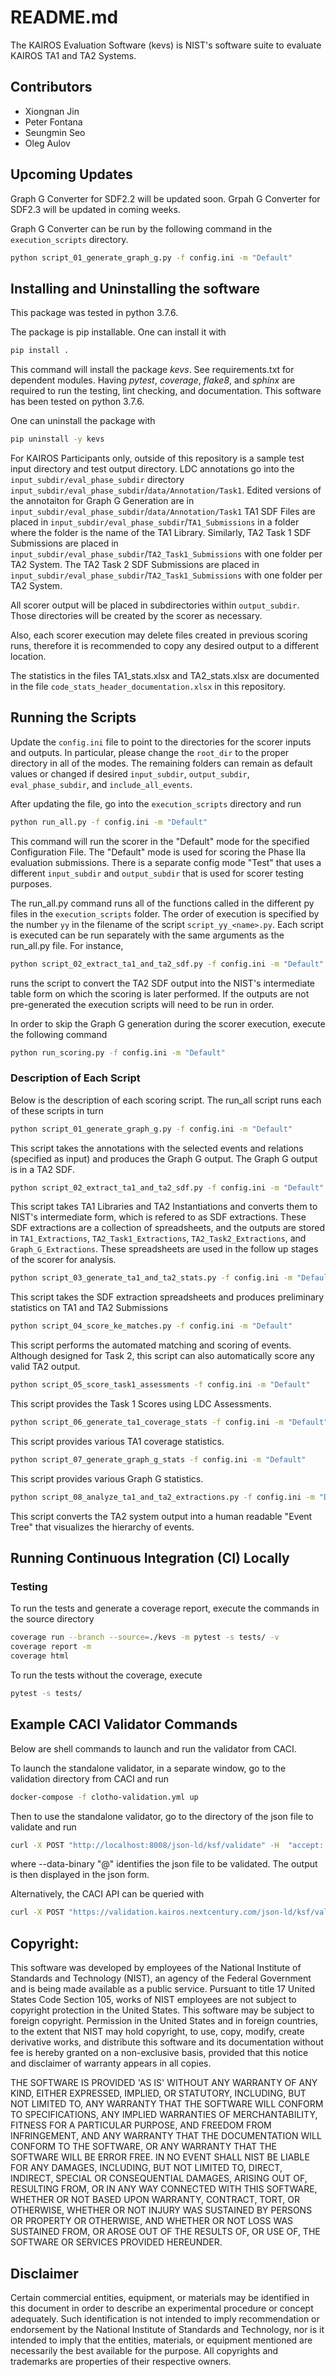 # README.md

The KAIROS Evaluation Software (kevs) is NIST's software suite to evaluate 
KAIROS TA1 and TA2 Systems.

## Contributors

* Xiongnan Jin
* Peter Fontana
* Seungmin Seo
* Oleg Aulov

## Upcoming Updates

Graph G Converter for SDF2.2 will be updated soon.
Grpah G Converter for SDF2.3 will be updated in coming weeks.

Graph G Converter can be run by the following command in the `execution_scripts` directory. 

```bash
python script_01_generate_graph_g.py -f config.ini -m "Default"
```

## Installing and Uninstalling the software

This package was tested in python 3.7.6.

The package is pip installable. One can install it with

```bash
pip install .
```

This command will install the package _kevs_. See requirements.txt for dependent modules. 
Having _pytest_, _coverage_, _flake8_, and _sphinx_ are required to run the testing,
lint checking, and documentation. This software has been tested on python 3.7.6.

One can uninstall the package with

```bash
pip uninstall -y kevs
```

For KAIROS Participants only, outside of this repository is a sample test input directory and
test output directory. LDC annotations go into the `input_subdir/eval_phase_subdir` 
directory `input_subdir/eval_phase_subdir`/`data/Annotation/Task1`. Edited versions of the annotaiton for Graph G Generation
are in `input_subdir/eval_phase_subdir`/`data/Annotation/Task1` TA1 SDF Files are placed in `input_subdir/eval_phase_subdir`/`TA1_Submissions`
in a folder where the folder is the name of the TA1 Library. Similarly, TA2 Task 1 SDF Submissions are placed in
`input_subdir/eval_phase_subdir`/`TA2_Task1_Submissions` with one folder per TA2 System. The TA2 Task 2 SDF Submissions are placed in
`input_subdir/eval_phase_subdir`/`TA2_Task1_Submissions` with one folder per TA2 System.

All scorer output will be placed in subdirectories within `output_subdir`. Those directories
will be created by the scorer as necessary.

Also, each scorer execution may delete files created in previous scoring runs, therefore it
is recommended to copy any desired output to a different location.

The statistics in the files TA1_stats.xlsx and TA2_stats.xlsx are documented in the file
`code_stats_header_documentation.xlsx` in this repository.

## Running the Scripts

Update the `config.ini` file to point to the directories for the scorer inputs and outputs.
In particular, please change the `root_dir` to the proper directory in all of the modes.
The remaining folders can remain as default values or changed if desired `input_subdir`, `output_subdir`, `eval_phase_subdir`, and `include_all_events`.

After updating the file, go into the `execution_scripts` directory and run

```bash
python run_all.py -f config.ini -m "Default"
```

This command will run the scorer in the "Default" mode for the specified Configuration File. The "Default" mode is used for scoring the Phase IIa evaluation submissions. There is a separate config mode 
"Test" that uses a different `input_subdir` and `output_subdir` that is used for scorer testing purposes.

The run_all.py command runs all of the functions called in the different py 
files in the `execution_scripts` folder.  The order of execution is specified by the number `yy` in the filename of the script `script_yy_<name>.py`.
Each script is executed can be run separately
with the same arguments as the run_all.py file. For instance,

```bash
python script_02_extract_ta1_and_ta2_sdf.py -f config.ini -m "Default"
```

runs the script to convert the TA2 SDF output into the NIST's intermediate table form on which the scoring is later performed. If the outputs are not pre-generated
the execution scripts will need to be run in order.

In order to skip the Graph G generation during the scorer execution, execute the following command

```bash
python run_scoring.py -f config.ini -m "Default"
```

### Description of Each Script

Below is the description of each scoring script. The run_all script runs each of these scripts in turn

```bash
python script_01_generate_graph_g.py -f config.ini -m "Default"
```

This script takes the annotations with the selected events and relations (specified as input)
and produces the Graph G output. The Graph G output is in a TA2 SDF.


```bash
python script_02_extract_ta1_and_ta2_sdf.py -f config.ini -m "Default"
```

This script takes TA1 Libraries and TA2 Instantiations and converts them to NIST's intermediate form,
which is refered to as SDF extractions. These SDF extractions are a collection of spreadsheets, and the
outputs are stored in `TA1_Extractions`, `TA2_Task1_Extractions`, `TA2_Task2_Extractions`,
and `Graph_G_Extractions`. These spreadsheets are used in the follow up stages of the scorer for analysis.

```bash
python script_03_generate_ta1_and_ta2_stats.py -f config.ini -m "Default"
```

This script takes the SDF extraction spreadsheets and produces preliminary statistics on TA1 and TA2 Submissions

```bash
python script_04_score_ke_matches.py -f config.ini -m "Default"
```

This script performs the automated matching and scoring of events. Although designed for Task 2,
this script can also automatically score any valid TA2 output.

```bash
python script_05_score_task1_assessments -f config.ini -m "Default"
```

This script provides the Task 1 Scores using LDC Assessments.

```bash
python script_06_generate_ta1_coverage_stats -f config.ini -m "Default"
```

This script provides various TA1 coverage statistics.

```bash
python script_07_generate_graph_g_stats -f config.ini -m "Default"
```

This script provides various Graph G statistics.

```bash
python script_08_analyze_ta1_and_ta2_extractions.py -f config.ini -m "Default"
```

This script converts the TA2 system output into a human readable "Event Tree" that visualizes the hierarchy of events.



## Running Continuous Integration (CI) Locally 

### Testing

To run the tests and generate a coverage report, execute the commands in the source directory

```bash
coverage run --branch --source=./kevs -m pytest -s tests/ -v
coverage report -m
coverage html
```

To run the tests without the coverage, execute 
```bash
pytest -s tests/
```

## Example CACI Validator Commands

Below are shell commands to launch and run the validator from CACI.

To launch the standalone validator, in a separate window, go to the validation directory
from CACI and run

```bash
docker-compose -f clotho-validation.yml up
```

Then to use the standalone validator, go to the directory of the json file to validate and 
run

```bash
curl -X POST "http://localhost:8008/json-ld/ksf/validate" -H  "accept: application/json" -H  "Content-Type: application/ld+json" --data-binary "@ce2002full_GraphG.json" | json_pp
```

where --data-binary "@<filename>" identifies the json file to be validated. The output is 
then displayed in the json form.

Alternatively, the CACI API can be queried with

```bash
curl -X POST "https://validation.kairos.nextcentury.com/json-ld/ksf/validate" -H  "accept: application/json" -H  "Content-Type: application/ld+json" --data-binary "@graphg-graphg-task2-ce2002.json" | json_pp
```

## Copyright:

This software was developed by employees of the National Institute of Standards 
and Technology (NIST), an agency of the Federal Government and is being made
available as a public service. Pursuant to title 17 United States Code Section
105, works of NIST employees are not subject to copyright protection in the
United States.  This software may be subject to foreign copyright.  Permission
in the United States and in foreign countries, to the extent that NIST may hold
copyright, to use, copy, modify, create derivative works, and distribute this 
software and its documentation without fee is hereby granted on a non-exclusive 
basis, provided that this notice and disclaimer of warranty appears in all
copies. 

THE SOFTWARE IS PROVIDED 'AS IS' WITHOUT ANY WARRANTY OF ANY KIND, EITHER
EXPRESSED, IMPLIED, OR STATUTORY, INCLUDING, BUT NOT LIMITED TO, ANY WARRANTY
THAT THE SOFTWARE WILL CONFORM TO SPECIFICATIONS, ANY IMPLIED WARRANTIES OF
MERCHANTABILITY, FITNESS FOR A PARTICULAR PURPOSE, AND FREEDOM FROM
INFRINGEMENT, AND ANY WARRANTY THAT THE DOCUMENTATION WILL CONFORM TO THE
SOFTWARE, OR ANY WARRANTY THAT THE SOFTWARE WILL BE ERROR FREE.  IN NO EVENT
SHALL NIST BE LIABLE FOR ANY DAMAGES, INCLUDING, BUT NOT LIMITED TO, DIRECT,
INDIRECT, SPECIAL OR CONSEQUENTIAL DAMAGES, ARISING OUT OF, RESULTING FROM, OR 
IN ANY WAY CONNECTED WITH THIS SOFTWARE, WHETHER OR NOT BASED UPON WARRANTY,
CONTRACT, TORT, OR OTHERWISE, WHETHER OR NOT INJURY WAS SUSTAINED BY PERSONS OR
PROPERTY OR OTHERWISE, AND WHETHER OR NOT LOSS WAS SUSTAINED FROM, OR AROSE OUT
OF THE RESULTS OF, OR USE OF, THE SOFTWARE OR SERVICES PROVIDED HEREUNDER.

## Disclaimer

Certain commercial entities, equipment, or materials may be identified in this document in order to describe an experimental
procedure or concept adequately. Such identification is not intended to imply recommendation or endorsement by the National
Institute of Standards and Technology, nor is it intended to imply that the entities, materials, or equipment mentioned are
necessarily the best available for the purpose. All copyrights and trademarks are properties of their respective owners.


